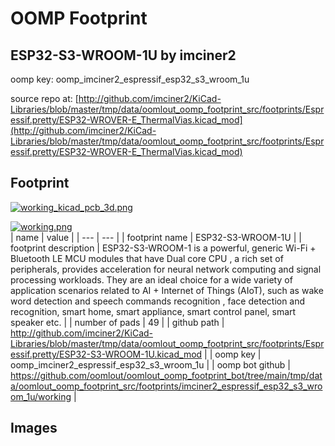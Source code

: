 # OOMP Footprint  
## ESP32-S3-WROOM-1U  by imciner2  
  
oomp key: oomp_imciner2_espressif_esp32_s3_wroom_1u  
  
source repo at: [http://github.com/imciner2/KiCad-Libraries/blob/master/tmp/data/oomlout_oomp_footprint_src/footprints/Espressif.pretty/ESP32-WROVER-E_ThermalVias.kicad_mod](http://github.com/imciner2/KiCad-Libraries/blob/master/tmp/data/oomlout_oomp_footprint_src/footprints/Espressif.pretty/ESP32-WROVER-E_ThermalVias.kicad_mod)  
## Footprint  
  
[![working_kicad_pcb_3d.png](working_kicad_pcb_3d_600.png)](working_kicad_pcb_3d.png)  
  
[![working.png](working_600.png)](working.png)  
| name | value | 
| --- | --- | 
| footprint name | ESP32-S3-WROOM-1U | 
| footprint description | ESP32-S3-WROOM-1 is a powerful, generic Wi-Fi + Bluetooth LE MCU modules that have Dual core CPU , a rich set of peripherals, provides acceleration for neural network computing and signal processing workloads. They are an ideal choice for a wide variety of application scenarios related to AI + Internet of Things (AIoT), such as wake word detection and speech commands recognition , face detection and recognition, smart home, smart appliance, smart control panel, smart speaker etc. | 
| number of pads | 49 | 
| github path | http://github.com/imciner2/KiCad-Libraries/blob/master/tmp/data/oomlout_oomp_footprint_src/footprints/Espressif.pretty/ESP32-S3-WROOM-1U.kicad_mod | 
| oomp key | oomp_imciner2_espressif_esp32_s3_wroom_1u | 
| oomp bot github | https://github.com/oomlout/oomlout_oomp_footprint_bot/tree/main/tmp/data/oomlout_oomp_footprint_src/footprints/imciner2_espressif_esp32_s3_wroom_1u/working | 
## Images  
